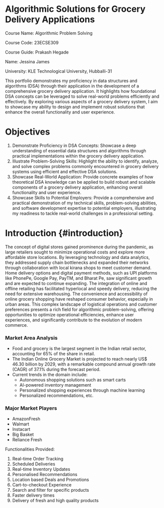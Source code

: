 # Algorithmic Solutions for Grocery Delivery Applications

Course Name: Algorithmic Problem Solving

Course Code: 23ECSE309

Course Guide: Prakash Hegade

Name: Jessina James

University: KLE Technological University, Hubballi-31


This portfolio demonstrates my proficiency in data structures and algorithms (DSA) through their application in the development of a comprehensive grocery delivery application. It highlights how foundational DSA concepts can be leveraged to solve real-world problems efficiently and effectively. By exploring various aspects of a grocery delivery system, I aim to showcase my ability to design and implement robust solutions that enhance the overall functionality and user experience.

# Objectives
1. Demonstrate Proficiency in DSA Concepts: 
 Showcase a deep understanding of essential data structures and algorithms through practical implementations within the grocery delivery application.
2. Illustrate Problem-Solving Skills:
 Highlight the ability to identify, analyze, and solve complex problems commonly encountered in grocery delivery systems using efficient and effective DSA solutions.
3. Showcase Real-World Application:
 Provide concrete examples of how theoretical DSA knowledge can be applied to build robust and scalable components of a grocery delivery application, enhancing overall functionality and user experience.
4. Showcase Skills to Potential Employers:
 Provide a comprehensive and practical demonstration of my technical skills, problem-solving abilities, and software development expertise to potential employers, illustrating my readiness to tackle real-world challenges in a professional setting.

# Introduction {#introduction}
The concept of digital stores gained prominence during the pandemic, as large retailers sought to minimize operational costs and explore more affordable store locations. By leveraging technology and data analytics, they addressed supply chain bottlenecks and expanded their networks through collaboration with local kirana shops to meet customer demand. Home delivery options and digital payment methods, such as UPI platforms like PhonePe, Google Pay, PayTM, and Bharat Pe, saw significant growth and are expected to continue expanding. The integration of online and offline retailing has facilitated hyperlocal and speedy delivery, reducing the need for extensive warehousing. The convenience and accessibility of online grocery shopping have reshaped consumer behavior, especially in urban areas. This complex landscape of logistical operations and customer preferences presents a rich field for algorithmic problem-solving, offering opportunities to optimize operational efficiencies, enhance user experiences, and significantly contribute to the evolution of modern commerce.

### Market Area Analysis
- Food and grocery is the largest segment in the Indian retail sector, accounting for 65% of the share in retail.
- The Indian Online Grocery Market is projected to reach nearly US$ 46.30 billion by 2029, with a remarkable compound annual growth rate (CAGR) of 37.1% during the forecast period.
- Current trends in the domain include:
  - Autonomous shopping solutions such as smart carts
  - AI-powered inventory management
  - Personalized shopping experiences through machine learning
  - Personalized recommendations, etc.


### Major Market Players
* AmazonFresh
* Walmart
* Instacart
* Big Basket
* Reliance Fresh

Functionalities Provided:
1. Real-time Order Tracking
2. Scheduled Deliveries
3. Real-time Inventory Updates
4. Personalised Recommendations
5. Location based Deals and Promotions
6. Cart-to-checkout Experience
7. Search and filter for specific products
8. Faster delivery times
9. Delivery of fresh and high quality products
